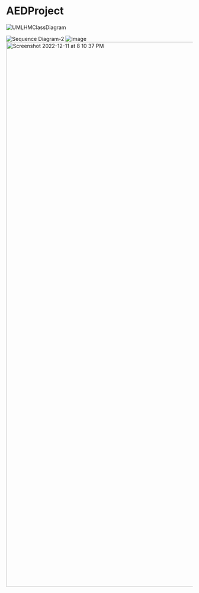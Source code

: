 
# AEDProject

![UMLHMClassDiagram](https://user-images.githubusercontent.com/113314797/206876068-bdf6e6fb-61e7-4b75-a218-1148851f9a19.jpg)




![Sequence Diagram-2](https://user-images.githubusercontent.com/114836192/206939547-1e5e9468-84cf-4009-80ec-11c38d882366.jpg)
![image](https://user-images.githubusercontent.com/113314797/206940321-a342c881-baca-4658-8d63-b44726607d2e.png)
<img width="1470" alt="Screenshot 2022-12-11 at 8 10 37 PM" src="https://user-images.githubusercontent.com/113314797/206941132-3e596c3c-6749-4de2-be69-38691e9a7a65.png">


